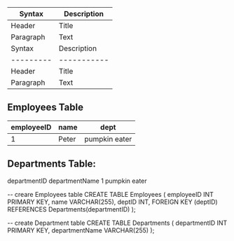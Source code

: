 | Syntax    | Description |
| --------- | ----------- |
| Header    | Title       |
| Paragraph | Text        |
| Syntax    | Description |
| --------- | ----------- |
| Header    | Title       |
| Paragraph | Text        |

## Employees Table

| employeeID | name  | dept          |
| ---------- | ----- | ------------- |
| 1          | Peter | pumpkin eater |

## Departments Table:

departmentID departmentName
1 pumpkin eater

<!-- SQL syntax -->

-- creare Employees table
CREATE TABLE Employees (
employeeID INT PRIMARY KEY,
name VARCHAR(255),
deptID INT,
FOREIGN KEY (deptID) REFERENCES Departments(departmentID)
);

-- create Department table
CREATE TABLE Departments (
departmentID INT PRIMARY KEY,
departmentName VARCHAR(255)
);
